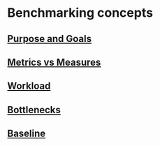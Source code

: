 # Benchmarking concepts
## [Purpose and Goals](purposes&goals.md)
## [Metrics vs Measures](metrics.md)
## [Workload](workload.md)
## [Bottlenecks](bottlenecks.md)
## [Baseline](baseline.md)